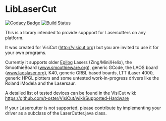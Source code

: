 # LibLaserCut

[![Codacy Badge](https://api.codacy.com/project/badge/Grade/54ce385f7b624207b0611ccc7074f575)](https://app.codacy.com/manual/t-oster/LibLaserCut?utm_source=github.com&utm_medium=referral&utm_content=t-oster/LibLaserCut&utm_campaign=Badge_Grade_Settings)
[![Build Status](https://travis-ci.org/t-oster/LibLaserCut.svg?branch=master)](https://travis-ci.org/t-oster/LibLaserCut)

This is a library intended to provide suppport
for Lasercutters on any platform.

It was created for VisiCut (http://visicut.org)
but you are invited to use it for your own programs.

Currently it supports older [Epilog](https://www.epiloglaser.com/) Lasers (Zing/Mini/Helix),
the SmoothieBoard (www.smoothieware.org),
generic GCode,
the LAOS board (www.laoslaser.org),
K40,
generic GRBL based boards,
LTT iLaser 4000,
generic HPGL plotters
and some untested work-in-progress drivers like the Roland iModela and the Lasersaur.

A detailed list of tested devices can be found in the VisiCut wiki:
https://github.com/t-oster/VisiCut/wiki/Supported-Hardware

If your Lasercutter is not supported, please contribute by implementing
your driver as a subclass of the LaserCutter.java class.
